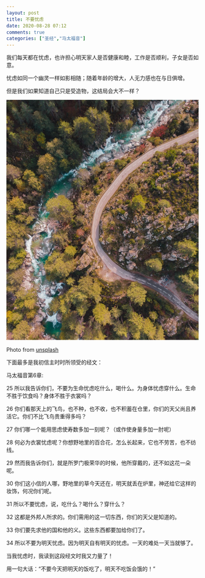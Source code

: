 ```yaml
---
layout: post
title: 不要忧虑
date: 2020-08-28 07:12
comments: true
categories: ["圣经","马太福音"]
---
```


我们每天都在忧虑，也许担心明天家人是否健康和睦，工作是否顺利，子女是否如意。

忧虑如同一个幽灵一样如影相随；随着年龄的增大，人无力感也在与日俱增。

但是我们如果知道自己只是受造物，这结局会大不一样？

![road](/images/unsplash/9X0tqbxCFpI.jpg)

Photo from [unsplash](https://unsplash.com/photos/9X0tqbxCFpI)


下面最多是我初信主时时所领受的经文：


马太福音第6章:

25 所以我告诉你们，不要为生命忧虑吃什么，喝什么。为身体忧虑穿什么。生命不胜于饮食吗？身体不胜于衣裳吗？

26 你们看那天上的飞鸟，也不种，也不收，也不积蓄在仓里，你们的天父尚且养活它。你们不比飞鸟贵重得多吗？

27 你们哪一个能用思虑使寿数多加一刻呢？（或作使身量多加一肘呢）

28 何必为衣裳忧虑呢？你想野地里的百合花，怎么长起来，它也不劳苦，也不纺线。

29 然而我告诉你们，就是所罗门极荣华的时候，他所穿戴的，还不如这花一朵呢。

30 你们这小信的人哪，野地里的草今天还在，明天就丢在炉里，神还给它这样的妆饰，何况你们呢。

31 所以不要忧虑，说，吃什么？喝什么？穿什么？

32 这都是外邦人所求的。你们需用的这一切东西，你们的天父是知道的。

33 你们要先求他的国和他的义。这些东西都要加给你们了。

34 所以不要为明天忧虑。因为明天自有明天的忧虑。一天的难处一天当就够了。


当我忧虑时，我读到这段经文时我又力量了！

用一句大话：“不要今天把明天的饭吃了，明天不吃饭会饿的！”
